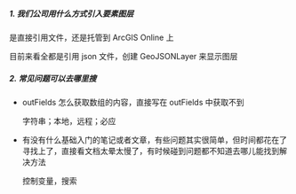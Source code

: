 ##### 1. 我们公司用什么方式引入要素图层

是直接引用文件，还是托管到 ArcGIS Online 上

目前来看全都是引用 json 文件，创建 GeoJSONLayer 来显示图层

##### 2. 常见问题可以去哪里搜

- outFields 怎么获取数组的内容，直接写在 outFields 中获取不到

  字符串；本地，远程；必应

- 有没有什么基础入门的笔记或者文章，有些问题其实很简单，但时间都花在了寻找上了，直接看文档太晕太慢了，有时候碰到问题都不知道去哪儿能找到解决方法

  控制变量，搜索
